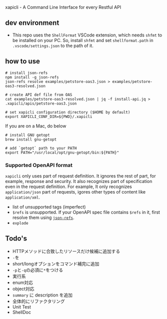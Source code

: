  xapicli - A Command Line Interface for every Restful API

## dev environment

* This repo uses the `ShellFormat` VSCode extension, which needs `shfmt` to be installed on your PC. So, install `shfmt` and set `shellformat.path` in `.vscode/settings.json` to the path of it. 

## how to use


```
# install json-refs
npm install -g json-refs
json-refs resolve examples/petstore-oas3.json > examples/petstore-oas3-resolved.json 

# create API def file from OAS
cat examples/petstore-oas3-resolved.json | jq -f install-api.jq > .xapicli/apis/petstore-oas3.json

# set xapicli configuration directory ($HOME by default)
export XAPICLI_CONF_DIR=${PWD}/.xapicli

```

If you are on a Mac, do below

```
# install GNU getopt
brew install gnu-getopt

# add `getopt` path to your PATH
export PATH="/usr/local/opt/gnu-getopt/bin:${PATH}"
```

### Supported OpenAPI format

`xapicli` only uses part of request definition. It ignores the rest of part, for example, response and security. It also recognizes part of specification even in the request definition. For example, It only recognizes `application/json` part of requests, igores other types of content like `application/xml`.

* list of unsupported tags (imperfect)
* `$refs` is unsupported. If your OpenAPI spec file contains `$refs` in it, first resolve them using [`json-refs`](https://www.npmjs.com/package/json-refs).
* `explode`


## Todo's

* HTTPメソッドに合致したリソースだけ候補に追加する
* `-`を
* short/longオプションをコマンド補完に追加
* `-p`と`-q`の必須に`*`をつける
* 実行系
* enum対応
* object対応
* `summary` に description を追加
* 全体的にリファクタリング
* Unit Test
* ShellDoc
